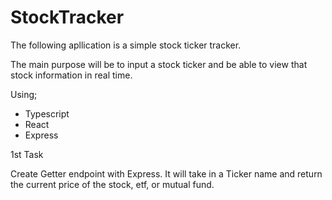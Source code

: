 # StockTracker

The following apllication is a simple stock ticker tracker.

The main purpose will be to input a stock ticker and be able to view that stock information in real time.

Using;
- Typescript
- React
- Express

1st Task

Create Getter endpoint with Express. It will take in a Ticker name and return the current price of the stock, etf, or mutual fund.